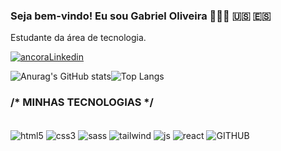 
### Seja bem-vindo! Eu sou Gabriel Oliveira 🖖🇧🇷 🇺🇸 🇪🇸

<P>Estudante da área de tecnologia.</P> 

[![ancoraLinkedin](https://img.shields.io/badge/LinkedIn-0077B5?style=for-the-badge&logo=linkedin&logoColor=white)](https://www.linkedin.com/in/gabriel-santos-b072541b9/)



![Anurag's GitHub stats](https://github-readme-stats.vercel.app/api?username=GabrielOliverBR&show_icons=true&theme=tokyonight)![Top Langs](https://github-readme-stats.vercel.app/api/top-langs/?username=GabrielOliverBR&layout=compact&theme=tokyonight)



### /* MINHAS TECNOLOGIAS */

<div style="display: inline_block"><br/>
<img align="center" alt="html5" src="https://img.shields.io/badge/HTML5-E34F26?style=for-the-badge&logo=html5&logoColor=white"/>
<img align="center" alt="css3" src="https://img.shields.io/badge/CSS3-1572B6?style=for-the-badge&logo=css3&logoColor=white"/>
<img align="center" alt="sass" src="https://img.shields.io/badge/Sass-CC6699?style=for-the-badge&logo=sass&logoColor=white"/>
<img align="center" alt="tailwind" src="https://img.shields.io/badge/Tailwind_CSS-38B2AC?style=for-the-badge&logo=tailwind-css&logoColor=white"/>
<img align="center" alt="js" src="https://img.shields.io/badge/JavaScript-323330?style=for-the-badge&logo=javascript&logoColor=F7DF1E"/>
<img align="center" alt="react" src="https://img.shields.io/badge/React-20232A?style=for-the-badge&logo=react&logoColor=61DAFB"/>
<img align="center" alt="GITHUB" src="https://img.shields.io/badge/GitHub-100000?style=for-the-badge&logo=github&logoColor=white"/>
</div>
